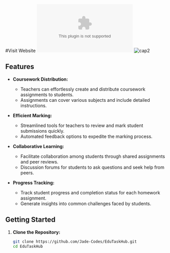 #Visit Website ![Here](https://github.com/adamalrasi.com)
![cap2](https://github.com/adamalrasi/EduTaskHub/assets/147779056/e279fb4a-95bc-4c47-a204-3aefa45d6f35)

## Features

- **Coursework Distribution:**
  - Teachers can effortlessly create and distribute coursework assignments to students.
  - Assignments can cover various subjects and include detailed instructions.

- **Efficient Marking:**
  - Streamlined tools for teachers to review and mark student submissions quickly.
  - Automated feedback options to expedite the marking process.

- **Collaborative Learning:**
  - Facilitate collaboration among students through shared assignments and peer reviews.
  - Discussion forums for students to ask questions and seek help from peers.

- **Progress Tracking:**
  - Track student progress and completion status for each homework assignment.
  - Generate insights into common challenges faced by students.
  
## Getting Started

1. **Clone the Repository:**
   ```bash
   git clone https://github.com/Jade-Codes/EduTaskHub.git
   cd EduTaskHub
